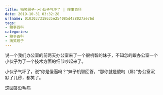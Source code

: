 ```yaml
---
title: 搞笑段子->小伙子气坏了 | 糗事百科
date: 2019-10-31 03:32:28
urlname: 0103037318635e254085d428027ae76d
tags: 
- 糗事百科
categories:
- 糗事百科
- 搞笑段子
---
```

说一个我们办公室的前两天办公室来了一个很机智的妹子，不知怎的跟办公室一个小伙子为了一个技术方面的细节吵起来了。

小伙子气坏了，说“你是傻逼吗？”妹子机智回答，“那你就是傻叼（屌）”办公室沉默了几秒，都笑了。

这回答没毛病



